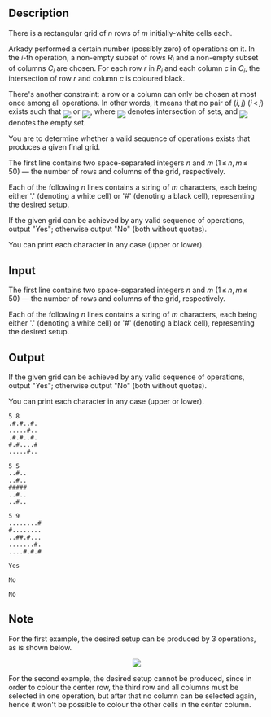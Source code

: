 ## Description

<div><p>There is a rectangular grid of <span class="tex-span"><i>n</i></span> rows of <span class="tex-span"><i>m</i></span> initially-white cells each.</p><p>Arkady performed a certain number (possibly zero) of operations on it. In the <span class="tex-span"><i>i</i></span>-th operation, a non-empty subset of rows <span class="tex-span"><i>R</i><sub class="lower-index"><i>i</i></sub></span> and a non-empty subset of columns <span class="tex-span"><i>C</i><sub class="lower-index"><i>i</i></sub></span> are chosen. For each row <span class="tex-span"><i>r</i></span> in <span class="tex-span"><i>R</i><sub class="lower-index"><i>i</i></sub></span> and each column <span class="tex-span"><i>c</i></span> in <span class="tex-span"><i>C</i><sub class="lower-index"><i>i</i></sub></span>, the intersection of row <span class="tex-span"><i>r</i></span> and column <span class="tex-span"><i>c</i></span> is coloured black.</p><p>There's another constraint: a row or a column can only be chosen at most once among all operations. In other words, it means that no pair of <span class="tex-span">(<i>i</i>, <i>j</i>)</span> (<span class="tex-span"><i>i</i> &lt; <i>j</i></span>) exists such that <img align="middle" class="tex-formula" src="file://EAqadDw2.png" style="max-width: 100.0%;max-height: 100.0%;"> or <img align="middle" class="tex-formula" src="file://qi8hibSb.png" style="max-width: 100.0%;max-height: 100.0%;">, where <img align="middle" class="tex-formula" src="file://0Qk8NLnG.png" style="max-width: 100.0%;max-height: 100.0%;"> denotes intersection of sets, and <img align="middle" class="tex-formula" src="file://uU0FyWKo.png" style="max-width: 100.0%;max-height: 100.0%;"> denotes the empty set.</p><p>You are to determine whether a valid sequence of operations exists that produces a given final grid.</p></div><div class="input-specification"><p>The first line contains two space-separated integers <span class="tex-span"><i>n</i></span> and <span class="tex-span"><i>m</i></span> <span class="tex-span">(1 ≤ <i>n</i>, <i>m</i> ≤ 50</span>)&nbsp;— the number of rows and columns of the grid, respectively.</p><p>Each of the following <span class="tex-span"><i>n</i></span> lines contains a string of <span class="tex-span"><i>m</i></span> characters, each being either '<span class="tex-font-style-tt">.</span>' (denoting a white cell) or '<span class="tex-font-style-tt">#</span>' (denoting a black cell), representing the desired setup.</p></div><div class="output-specification"><p>If the given grid can be achieved by any valid sequence of operations, output "<span class="tex-font-style-tt">Yes</span>"; otherwise output "<span class="tex-font-style-tt">No</span>" (both without quotes).</p><p>You can print each character in any case (upper or lower).</p></div>

## Input

<p>The first line contains two space-separated integers <span class="tex-span"><i>n</i></span> and <span class="tex-span"><i>m</i></span> <span class="tex-span">(1 ≤ <i>n</i>, <i>m</i> ≤ 50</span>)&nbsp;— the number of rows and columns of the grid, respectively.</p><p>Each of the following <span class="tex-span"><i>n</i></span> lines contains a string of <span class="tex-span"><i>m</i></span> characters, each being either '<span class="tex-font-style-tt">.</span>' (denoting a white cell) or '<span class="tex-font-style-tt">#</span>' (denoting a black cell), representing the desired setup.</p>

## Output

<p>If the given grid can be achieved by any valid sequence of operations, output "<span class="tex-font-style-tt">Yes</span>"; otherwise output "<span class="tex-font-style-tt">No</span>" (both without quotes).</p><p>You can print each character in any case (upper or lower).</p>





```input1
5 8
.#.#..#.
.....#..
.#.#..#.
#.#....#
.....#..

```




```input2
5 5
..#..
..#..
#####
..#..
..#..

```




```input3
5 9
........#
#........
..##.#...
.......#.
....#.#.#

```




```output1
Yes

```




```output2
No

```




```output3
No

```



## Note

<p>For the first example, the desired setup can be produced by <span class="tex-span">3</span> operations, as is shown below.</p><center> <img class="tex-graphics" src="file://hV8FXUmS.png" style="max-width: 100.0%;max-height: 100.0%;"> </center><p>For the second example, the desired setup cannot be produced, since in order to colour the center row, the third row and all columns must be selected in one operation, but after that no column can be selected again, hence it won't be possible to colour the other cells in the center column.</p>
